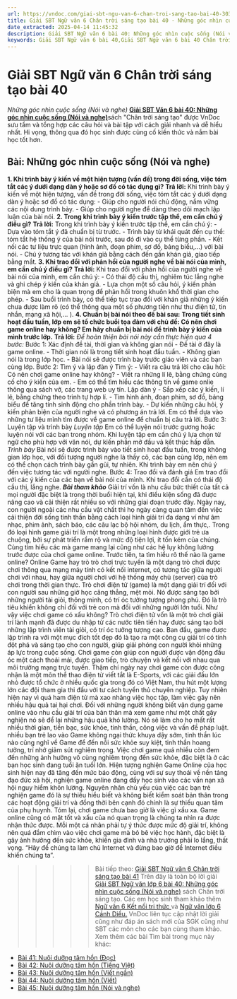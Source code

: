 ```yaml
---
url: https://vndoc.com/giai-sbt-ngu-van-6-chan-troi-sang-tao-bai-40-303895
title: Giải SBT Ngữ văn 6 Chân trời sáng tạo bài 40 - Những góc nhìn cuộc sống (Nói và nghe) - VnDoc.com
date_extracted: 2025-04-14 11:45:32
description: Giải SBT Ngữ văn 6 bài 40: Những góc nhìn cuộc sống (Nói và nghe) sách Chân trời sáng tạo với cuộc sống có đáp án chi tiết cho các bạn cùng tham khảo.
keywords: Giải SBT Ngữ văn 6 bài 40,Giải SBT Ngữ văn 6 bài 40 Chân trời sáng tạo,Giải sách bài tập Ngữ văn CTST lớp 6,Ngữ văn lớp 6 Chân trời sáng tạo,giải bài tập ngữ văn lớp 6,bài Những góc nhìn cuộc sống (Nói và nghe)
---
```


# Giải SBT Ngữ văn 6 Chân trời sáng tạo bài 40
 _Những góc nhìn cuộc sống \(Nói và nghe\)_
[**Giải SBT Văn 6 bài 40: Những góc nhìn cuộc sống \(Nói và nghe\)**](<https://vndoc.com/giai-sbt-ngu-van-6-chan-troi-sang-tao-bai-40-303895>)sách "Chân trời sáng tạo" được VnDoc sưu tầm và tổng hợp các câu hỏi và bài tập với cách giải nhanh và dễ hiểu nhất. Hi vọng, thông qua đó học sinh được củng cố kiến thức và nắm bài học tốt hơn.
## Bài: Những góc nhìn cuộc sống \(Nói và nghe\)
**1\. Khi trình bày ý kiến về một hiện tượng \(vấn đề\) trong đời sống, việc tóm tắt các ý dưới dạng dàn ý hoặc sơ đồ có tác dụng gì?**
**Trả lời:**
Khi trình bày ý kiến về một hiện tượng, vấn đề trong đời sống, việc tóm tắt các ý dưới dạng dàn ý hoặc sơ đồ có tác dụng:
\- Giúp cho người nói chủ động, nắm vững các nội dung trình bày.
\- Giúp cho người nghe để dàng theo dõi mạch lập luận của bài nói.
**2\. Trong khi trình bày ý kiến trước tập thể, em cần chú ý điều gì?**
**Trả lời:**
Trong khi trình bày ý kiến trước tập thể, em cần chú ý:
\- Dựa vào tóm tắt ý đã chuẩn bị từ trước.
\- Trình bày từ khái quát đến cụ thể: tóm tắt hệ thống ý của bài nói trước, sau đó đi vào cụ thể từng phần.
\- Kết nối các tư liệu trực quan \(hình ảnh, đoạn phim, sơ đồ, bảng biểu,...\) với bài nói.
\- Chú ý tương tác với khán giả bằng cách đến gần khán giả, giao tiếp bằng mắt.
**3\. Khi trao đổi với phản hồi của người nghe về bài nói của mình, em cần chú ý điều gì?**
**Trả lời:**
Khi trao đổi với phản hồi của người nghe về bài nói của mình, em cần chú ý:
\- Có thái độ cầu thị, nghiêm túc lắng nghe và ghi chép ý kiến của khán giả.
\- Lựa chọn một số câu hỏi, ý kiến phản biện mà em cho là quan trọng để phản hồi trong khuôn khổ thời gian cho phép.
\- Sau buổi trình bày, có thể tiếp tục trao đổi với khán giả những ý kiến chưa được làm rõ \(có thể thông qua một số phương tiện như thư điện tử, tin nhắn, mạng xã hội,... \).
**4\. Chuẩn bị bài nói theo đề bài sau:**
**Trong tiết sinh hoạt đầu tuần, lớp em sẽ tổ chức buổi tọa đàm với chủ đề: Có nên chơi game online hay không? Em hãy chuẩn bị bài nói để trình bày ý kiến của mình trước lớp.**
**Trả lời:**
_Để hoàn thiện bài nói này cần thực hiện qua 4 bước:_
Bước 1: Xác định đề tài, thời gian và không gian nói
\- Đề tài ở đây là game online.
\- Thời gian nói là trong tiết sinh hoạt đầu tuần.
\- Không gian nói là trong lớp học.
\- Bài nói sẽ được trình bày trước giáo viên và các bạn cùng lớp.
Bước 2: Tìm ý và lập đàn ý
Tìm ý:
\- Viết ra câu trả lời cho câu hỏi: Có nên chơi game online hay không?
\- Viết ra những lí lẽ, bằng chứng củng cố cho ý kiến của em.
\- Em có thể tìm hiểu các thông tin về game onlie thông qua sách vở, các trang web uy tín.
Lập dàn ý
\- Sắp xếp các ý kiến, lí lẽ, bằng chứng theo trình tự hợp lí.
\- Tìm hình ảnh, đoạn phim, sơ đồ, bảng biểu để tăng tính sinh động cho phần trình bày.
\- Dự kiến những câu hỏi, ý kiến phản biện của người nghe và có phương án trả lời. Em có thể dựa vào những tư liệu mình tìm được về game online để chuẩn bị câu trả lời.
Bước 3: Luyện tập và trình bày
 _Luyện tập_
Em có thể luyện nói trước gương hoặc luyện nói với các bạn trong nhóm. Khi luyện tập em cần chú ý lựa chọn từ ngữ cho phù hợp với văn nói, dự kiến phần mở đầu và kết thúc hấp dẫn.
_Trình bày_
Bài nói sẽ được trình bày vào tiết sinh hoạt đầu tuần, trong không gian lớp học, với đối tượng người nghe là thầy cô, các bạn cùng lớp, nên em có thể chọn cách trình bày gần gũi, tự nhiên. Khi trình bày em nên chú ý đến việc tương tác với người nghe.
Bước 4: Trao đổi và đánh giá
Em trao đổi với các ý kiến của các bạn về bài nói của mình. Khi trao đổi cần có thái độ cầu thị, lắng nghe.
_**Bài tham khảo**_
Giải trí vốn là nhu cầu bức thiết của tất cả mọi người đặc biệt là trong thời buổi hiện tại, khi điều kiện sống đã được nâng cao và cải thiện rất nhiều so với những giai đoạn trước đây. Ngày nay, con người ngoài các nhu cầu vật chất thì họ ngày càng quan tâm đến việc cải thiện đời sống tinh thần bằng cách loại hình giải trí đa dạng ví như âm nhạc, phim ảnh, sách báo, các câu lạc bộ hội nhóm, du lịch, ẩm thực,. Trong đó loại hình game giải trí là một trong những loại hình được giới trẻ ưa chuộng, bởi sự phát triển rầm rộ và mức độ tiện lợi, ít tốn kém của chúng. Cùng tìm hiểu các mà game mang lại cũng như các hệ lụy không lường trước được của chơi game online.
Trước tiên, ta tìm hiểu rõ thế nào là game online? Online Game hay trò trò chơi trực tuyến là một dạng trò chơi được chơi thông qua mạng máy tính có kết nối internet, có tương tác giữa người chơi với nhau, hay giữa người chơi với hệ thống máy chủ \(server\) của trò chơi trong thời gian thực. Trò chơi điện tử \(game\) là một dạng giải trí đối với con người sau những giờ học căng thẳng, mệt mỏi. Nó được sáng tạo bởi những người tài giỏi, thông minh, có trí óc tưởng tượng phong phú. Đó là trò tiêu khiển không chỉ đối với trẻ con mà đối với những người lớn tuổi.
Như vậy việc chơi game có xấu không? Trò chơi điện tử vốn là một trò chơi giải trí lành mạnh đã được du nhập từ các nước tiên tiến hay được sáng tạo bởi những lập trình viên tài giỏi, có trí óc tưởng tượng cao. Ban đầu, game được lập trình ra với một mục đích tốt đẹp đó là tạo ra một công cụ giải trí có tính đột phá và sáng tạo cho con người, giúp giải phóng con người khỏi những áp lực trong cuộc sống. Chơi game còn giúp con người được vận động đầu óc một cách thoải mái, được giao tiếp, trò chuyện và kết nối với nhau qua môi trường mạng trực tuyến. Thậm chí ngày nay chơi game còn được công nhận là một môn thể thao điện từ viết tắt là E-Sports, với các giải đấu lớn nhỏ được tổ chức ở nhiều quốc gia trong đó có Việt Nam, thu hút một lượng lớn các đội tham gia thi đấu với tư cách tuyển thủ chuyên nghiệp.
Tuy nhiên hiện nay vì quá ham điện tử mà xao nhãng việc học tập, làm việc gây nên nhiều hậu quả tai hại chơi. Đối với những người không biết vận dụng game online vào nhu cầu giải trí của bản thân mà xem game như một chất gây nghiện nó sẽ để lại những hậu quả khó lường. Nó sẽ làm cho họ mất rất nhiều thời gian, tiền bạc, sức khỏe, tinh thần, công việc và vấn đề pháp luật. nhiều bạn trẻ lao vào Game không ngại thức khuya dậy sớm, tinh thần lúc nào cũng nghĩ về Game để đến nỗi sức khỏe suy kiệt, tinh thần hoang tưởng, trí nhớ giảm sút nghiêm trọng. Việc chơi game quá nhiều còn đem đến những ảnh hưởng vô cùng nghiêm trọng đến sức khỏe, đặc biệt là ở các bạn học sinh đang tuổi ăn tuổi lớn. Hiện tượng nghiện Game Online của học sinh hiện nay đã tăng đến mức báo động, cùng với sự suy thoái về nền tảng đạo đức xã hội, nghiện game online đang đẩy học sinh vào các vấn nạn xã hội nguy hiểm khôn lường. Nguyên nhân chủ yếu của việc các bạn trẻ nghiện game đó là sự thiếu hiểu biết và không biết kiểm soát bản thân trong các hoạt động giải trí và đồng thời bên cạnh đó chính là sự thiếu quan tâm của phụ huynh.
Tóm lại, chơi game chưa bao giờ là việc gì xấu xa. Game online cũng có mặt tốt và xấu của nó quan trọng là chúng ta nhìn ra được nhận thức được. Mỗi một cá nhân phải tự ý thức được mức độ giải trí, không nên quá đắm chìm vào việc chơi game mà bỏ bê việc học hành, đặc biệt là gây ảnh hưởng đến sức khỏe, khiến gia đình và nhà trường phải lo lắng, thất vọng. “Hãy để chúng ta làm chủ Internet và đừng bao giờ để Internet điều khiển chúng ta”.
>>>>> Bài tiếp theo: [Giải SBT Ngữ văn 6 Chân trời sáng tạo bài 41](<https://vndoc.com/giai-sbt-ngu-van-6-chan-troi-sang-tao-bai-41-303897>)
Trên đây là toàn bộ lời giải [Giải SBT Ngữ văn lớp 6 bài 40: Những góc nhìn cuộc sống \(Nói và nghe\)](<https://vndoc.com/giai-sbt-ngu-van-6-chan-troi-sang-tao-bai-40-303895>) sách Chân trời sáng tạo. Các em học sinh tham khảo thêm [Ngữ văn 6 Kết nối tri thức ](<https://vndoc.com/mon-ngu-van-lop6>)và [Ngữ văn lớp 6 Cánh Diều.](<https://vndoc.com/ngu-van-6-sach-canh-dieu>) VnDoc liên tục cập nhật lời giải cũng như đáp án sách mới của SGK cũng như SBT các môn cho các bạn cùng tham khảo.
Xem thêm các bài Tìm bài trong mục này khác:
  * [Bài 41: Nuôi dưỡng tâm hồn \(Đọc\)](</giai-sbt-ngu-van-6-chan-troi-sang-tao-bai-41-303897>)
  * [Bài 42: Nuôi dưỡng tâm hồn \(Tiếng Việt\)](</giai-sbt-ngu-van-6-chan-troi-sang-tao-bai-42-303898>)
  * [Bài 43: Nuôi dưỡng tâm hồn \(Viết ngắn\)](</giai-sbt-ngu-van-6-chan-troi-sang-tao-bai-43-303899>)
  * [Bài 44: Nuôi dưỡng tâm hồn \(Viết\)](</giai-sbt-ngu-van-6-chan-troi-sang-tao-bai-44-303901>)
  * [Bài 45: Nuôi dưỡng tâm hồn \(Nói và nghe\)](</giai-sbt-ngu-van-6-chan-troi-sang-tao-bai-45-303902>)

